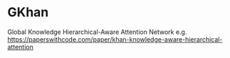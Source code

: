# GKhan
Global Knowledge Hierarchical-Aware Attention Network  e.g. https://paperswithcode.com/paper/khan-knowledge-aware-hierarchical-attention
